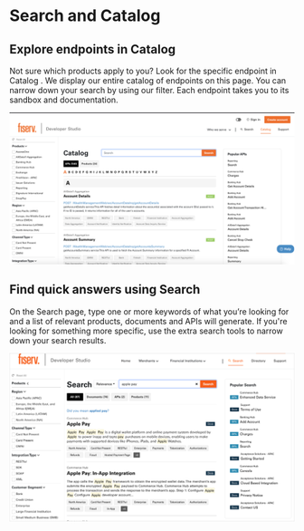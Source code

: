 # Search and Catalog
## Explore endpoints in Catalog 
Not sure which products apply to you? Look for the specific endpoint in Catalog . We display our entire catalog of endpoints on this page. You can narrow down your search by using our filter. Each endpoint takes you to its sandbox and documentation. 

![search_allapis_1]

## Find quick answers using Search 
On the Search page, type one or more keywords of what you’re looking for and a list of relevant products, documents and APIs will generate. If you're looking for something more specific, use the extra search tools to narrow down your search results. 

![search_allapis_2]

[//]: # (These are reference links used in markdown file)

[search_allapis_1]:<../assets/images/Catalog.png>

[search_allapis_2]:<../assets/images/search.png>
